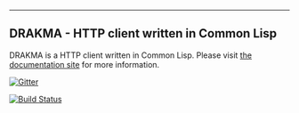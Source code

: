 -------------------------------------------
DRAKMA - HTTP client written in Common Lisp
-------------------------------------------

DRAKMA is a HTTP client written in Common Lisp.  Please visit [the
documentation site](http://edicl.github.io/drakma/) for more information.

[![Gitter](https://badges.gitter.im/Join%20Chat.svg)](https://gitter.im/edicl/drakma?utm_source=badge&utm_medium=badge&utm_campaign=pr-badge&utm_content=badge)

[![Build Status](https://travis-ci.org/edicl/drakma.svg?branch=master)](https://travis-ci.org/edicl/drakma)